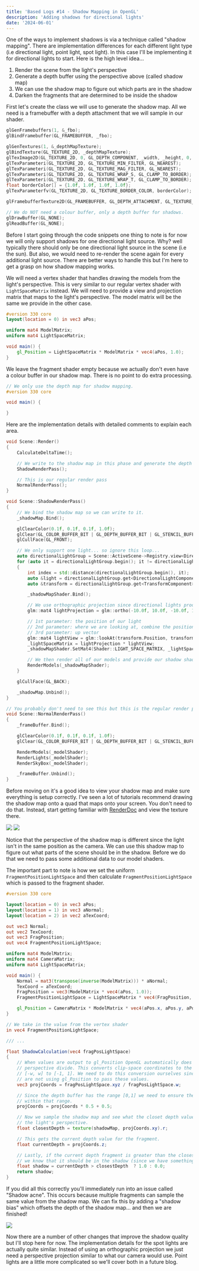 ```yaml
---
title: 'Based Logs #14 - Shadow Mapping in OpenGL'
description: 'Adding shadows for directional lights'
date: '2024-06-01'
---
```


One of the ways to implement shadows is via a technique called "shadow mapping". There are implementation differences for each different light type (i.e directional light, point light, spot light). In this case I'll be implementing it for directional lights to start. Here is the high level idea...

1. Render the scene from the light's perspective
2. Generate a depth buffer using the perspective above (called shadow map)
3. We can use the shadow map to figure out which parts are in the shadow
4. Darken the fragments that are determined to be inside the shadow

First let's create the class we will use to generate the shadow map. All we need is a framebuffer with a depth attachment that we will sample in our shader.

```cpp
glGenFramebuffers(1, &_fbo);
glBindFramebuffer(GL_FRAMEBUFFER, _fbo);

glGenTextures(1, &_depthMapTexture);
glBindTexture(GL_TEXTURE_2D, _depthMapTexture);
glTexImage2D(GL_TEXTURE_2D, 0, GL_DEPTH_COMPONENT, _width, _height, 0, GL_DEPTH_COMPONENT, GL_FLOAT, NULL);
glTexParameteri(GL_TEXTURE_2D, GL_TEXTURE_MIN_FILTER, GL_NEAREST);
glTexParameteri(GL_TEXTURE_2D, GL_TEXTURE_MAG_FILTER, GL_NEAREST);
glTexParameteri(GL_TEXTURE_2D, GL_TEXTURE_WRAP_S, GL_CLAMP_TO_BORDER);
glTexParameteri(GL_TEXTURE_2D, GL_TEXTURE_WRAP_T, GL_CLAMP_TO_BORDER);
float borderColor[] = {1.0f, 1.0f, 1.0f, 1.0f};
glTexParameterfv(GL_TEXTURE_2D, GL_TEXTURE_BORDER_COLOR, borderColor);

glFramebufferTexture2D(GL_FRAMEBUFFER, GL_DEPTH_ATTACHMENT, GL_TEXTURE_2D, _depthMapTexture, 0);

// We do NOT need a colour buffer, only a depth buffer for shadows.
glDrawBuffer(GL_NONE);
glReadBuffer(GL_NONE);
```

Before I start going through the code snippets one thing to note is for now we will only support shadows for one directional light source. Why? well typically there should only be one directional light source in the scene (i.e the sun). But also, we would need to re-render the scene again for every additional light source. There are better ways to handle this but I'm here to get a grasp on how shadow mapping works.

We will need a vertex shader that handles drawing the models from the light's perspective. This is very similar to our regular vertex shader with `LightSpaceMatrix` instead. We will need to provide a view and projection matrix that maps to the light's perspective. The model matrix will be the same we provide in the other case.

```glsl
#version 330 core
layout(location = 0) in vec3 aPos;

uniform mat4 ModelMatrix;
uniform mat4 LightSpaceMatrix;

void main() {
    gl_Position = LightSpaceMatrix * ModelMatrix * vec4(aPos, 1.0);
}

```

We leave the fragment shader empty because we actually don't even have a colour buffer in our shadow map. There is no point to do extra processing.

```glsl
// We only use the depth map for shadow mapping.
#version 330 core

void main() {

}
```

Here are the implementation details with detailed comments to explain each area.

```cpp
void Scene::Render()
{
    CalculateDeltaTime();

    // We write to the shadow map in this phase and generate the depth texture
    ShadowRenderPass();

    // This is our regular render pass
    NormalRenderPass();
}
```

```cpp
void Scene::ShadowRenderPass()
{
    // We bind the shadow map so we can write to it.
    _shadowMap.Bind();

    glClearColor(0.1f, 0.1f, 0.1f, 1.0f);
    glClear(GL_COLOR_BUFFER_BIT | GL_DEPTH_BUFFER_BIT | GL_STENCIL_BUFFER_BIT);
    glCullFace(GL_FRONT);

    // We only support one light... so ignore this loop...
    auto directionalLightGroup = Scene::ActiveScene->Registry.view<DirectionalLightComponent, TransformComponent>();
    for (auto it = directionalLightGroup.begin(); it != directionalLightGroup.end(); ++it)
    {
        int index = std::distance(directionalLightGroup.begin(), it);
        auto &light = directionalLightGroup.get<DirectionalLightComponent>(*it);
        auto &transform = directionalLightGroup.get<TransformComponent>(*it);

        _shadowMapShader.Bind();

        // We use orthographic projection since directional lights produce light from the exact same angle.
        glm::mat4 lightProjection = glm::ortho(-10.0f, 10.0f, -10.0f, 10.0f, 0.1f, 10.0f);

        // 1st parameter: the position of our light
        // 2nd parameter: where we are looking at, combine the position and the direction of the light
        // 3rd parameter: up vector
        glm::mat4 lightView = glm::lookAt(transform.Position, transform.Position + transform.GetDirection(), glm::vec3(0.0, 1.0, 0.0));
        _lightSpaceMatrix = lightProjection * lightView;
        _shadowMapShader.SetMat4(Shader::LIGHT_SPACE_MATRIX, _lightSpaceMatrix);

        // We then render all of our models and provide our shadow shader.
        RenderModels(_shadowMapShader);
    }

    glCullFace(GL_BACK);

    _shadowMap.Unbind();
}
```

```cpp
// You probably don't need to see this but this is the regular render pass.
void Scene::NormalRenderPass()
{
    _frameBuffer.Bind();

    glClearColor(0.1f, 0.1f, 0.1f, 1.0f);
    glClear(GL_COLOR_BUFFER_BIT | GL_DEPTH_BUFFER_BIT | GL_STENCIL_BUFFER_BIT);

    RenderModels(_modelShader);
    RenderLights(_modelShader);
    RenderSkyBox(_modelShader);

    _frameBuffer.Unbind();
}
```

Before moving on it's a good idea to view your shadow map and make sure everything is setup correctly. I've seen a lot of tutorials recommend drawing the shadow map onto a quad that maps onto your screen. You don't need to do that. Instead, start getting familiar with [RenderDoc](https://matek.dev/blog/basedlogs-7/) and view the texture there.

<Img src="regular.jpg" />

<Img src="shadowmap.jpg" />

Notice that the perspective of the shadow map is different since the light isn't in the same position as the camera. We can use this shadow map to figure out what parts of the scene should be in the shadow. Before we do that we need to pass some additional data to our model shaders.

The important part to note is how we set the uniform `FragmentPositionLightSpace` and then calculate `FragmentPositionLightSpace` which is passed to the fragment shader.

```glsl
#version 330 core

layout(location = 0) in vec3 aPos;
layout(location = 1) in vec3 aNormal;
layout(location = 2) in vec2 aTexCoord;

out vec3 Normal;
out vec2 TexCoord;
out vec3 FragPosition;
out vec4 FragmentPositionLightSpace;

uniform mat4 ModelMatrix;
uniform mat4 CameraMatrix;
uniform mat4 LightSpaceMatrix;

void main() {
    Normal = mat3(transpose(inverse(ModelMatrix))) * aNormal;
    TexCoord = aTexCoord;
    FragPosition = vec3(ModelMatrix * vec4(aPos, 1.0));
    FragmentPositionLightSpace = LightSpaceMatrix * vec4(FragPosition, 1.0);

    gl_Position = CameraMatrix * ModelMatrix * vec4(aPos.x, aPos.y, aPos.z, 1.0);
}
```

```glsl
// We take in the value from the vertex shader
in vec4 FragmentPositionLightSpace;

/// ...

float ShadowCalculation(vec4 fragPosLightSpace)
{
    // When values are output to gl_Position OpenGL automatically does a
    // perspective divide. This converts clip-space coordinates to the range
    // [-w, w] to [-1, 1]. We need to do this conversion ourselves since we
    // are not using gl_Position to pass these values.
    vec3 projCoords = fragPosLightSpace.xyz / fragPosLightSpace.w;

    // Since the depth buffer has the range [0,1] we need to ensure they are
    // within that range.
    projCoords = projCoords * 0.5 + 0.5;

    // Now we sample the shadow map and see what the closet depth value is from
    // the light's perspective.
    float closestDepth = texture(shadowMap, projCoords.xy).r;

    // This gets the current depth value for the fragment.
    float currentDepth = projCoords.z;

    // Lastly, if the current depth fragment is greater than the closestDepth, then
    // we know that it should be in the shadow (since we have something infront).
    float shadow = currentDepth > closestDepth  ? 1.0 : 0.0;
    return shadow;
}
```

If you did all this correctly you'll immediately run into an issue called "Shadow acne". This occurs because multiple fragments can sample the same value from the shadow map. We can fix this by adding a "shadow bias" which offsets the depth of the shadow map... and then we are finished!

<Img src="result.jpg" />

Now there are a number of other changes that improve the shadow quality but I'll stop here for now. The implementation details for the spot lights are actually quite similar. Instead of using an orthographic projection we just need a perspective projection similar to what our camera would use. Point lights are a little more complicated so we'll cover both in a future blog.

<YoutubeMusic src="xti_6Bzpa8A" />
